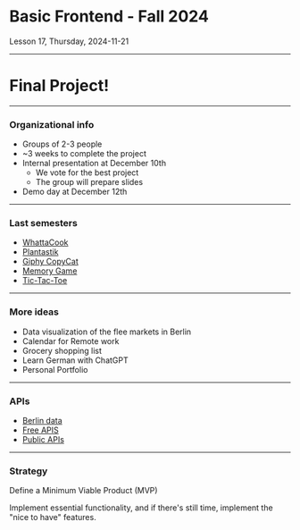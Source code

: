 <!-- .slide: id="lesson17" -->

# Basic Frontend - Fall 2024

Lesson 17, Thursday, 2024-11-21

---

# Final Project!


---

### Organizational info

* Groups of 2-3 people
* ~3 weeks to complete the project
* Internal presentation at December 10th
  * We vote for the best project
  * The group will prepare slides
* Demo day at December 12th

---

### Last semesters

* [WhattaCook](https://github.com/katamatata/katamatata.github.io)
* [Plantastik](https://github.com/annamariaratajczak/plantastick)
* [Giphy CopyCat](https://github.com/ami-onodera/giphy)
* [Memory Game](https://github.com/TainaraCris1/Project_Memory_Game)
* [Tic-Tac-Toe](https://github.com/Amani-Maklad/Tic-Tac-Toe)

---

### More ideas

* Data visualization of the flee markets in Berlin
* Calendar for Remote work
* Grocery shopping list
* Learn German with ChatGPT
* Personal Portfolio

---

### APIs

* [Berlin data](https://daten.berlin.de/datensaetze/datenberlinde-metadaten)
* [Free APIS](https://free-apis.github.io/#/browse)
* [Public APIs](https://github.com/public-apis/public-apis)

---

### Strategy

Define a Minimum Viable Product (MVP)

Implement essential functionality, and if there's still time, implement the "nice to have" features.

